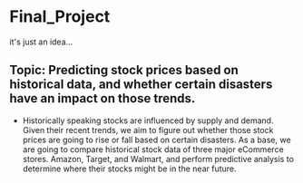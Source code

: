 # Final_Project

it's just an idea...

 ## Topic: Predicting stock prices based on historical data, and whether certain disasters have an impact on those trends.

 - Historically speaking stocks are influenced by supply and demand. Given their recent trends, we aim to figure out whether those stock prices are going to rise or  fall based on certain disasters. As a base, we are going to compare historical stock data of three major eCommerce stores. Amazon, Target, and Walmart, and perform predictive analysis to determine where their stocks might be in the near future. 

